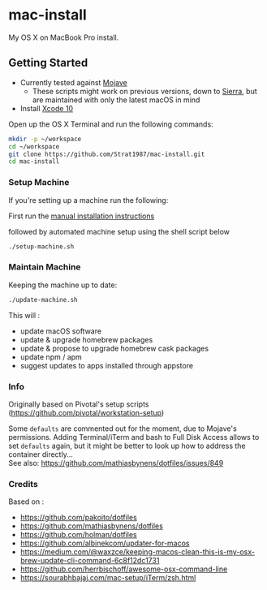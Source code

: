 # mac-install

My OS X on MacBook Pro install.

## Getting Started

- Currently tested against [Mojave](https://www.apple.com/macos/mojave/)
    - These scripts might work on previous versions, down to [Sierra](http://www.apple.com/macos/sierra/), but are maintained with only the latest macOS in mind
- Install [Xcode 10](https://itunes.apple.com/us/app/xcode/id497799835?mt=12)


Open up the OS X Terminal and run the following commands:

```sh
mkdir -p ~/workspace
cd ~/workspace
git clone https://github.com/Strat1987/mac-install.git
cd mac-install
```

### Setup Machine

If you're setting up a machine run the following:


First run the [manual installation instructions](files/OSX_manual_installation_instructions.pdf)

followed by automated machine setup using the shell script below

```sh
./setup-machine.sh
```

### Maintain Machine

Keeping the machine up to date:

```sh
./update-machine.sh
```

This will :  

- update macOS software
- update & upgrade homebrew packages
- update & propose to upgrade homebrew cask packages
- update npm / apm
- suggest updates to apps installed through appstore

### Info

Originally based on Pivotal's setup scripts (https://github.com/pivotal/workstation-setup)  

Some `defaults` are commented out for the moment, due to Mojave's permissions. Adding Terminal/iTerm and bash to Full Disk Access allows to set `defaults` again, but it might be better to look up how to address the container directly...    
See also: https://github.com/mathiasbynens/dotfiles/issues/849

### Credits

Based on :  

- https://github.com/pakoito/dotfiles
- https://github.com/mathiasbynens/dotfiles
- https://github.com/holman/dotfiles
- https://github.com/albinekcom/updater-for-macos
- https://medium.com/@waxzce/keeping-macos-clean-this-is-my-osx-brew-update-cli-command-6c8f12dc1731
- https://github.com/herrbischoff/awesome-osx-command-line
- https://sourabhbajaj.com/mac-setup/iTerm/zsh.html

